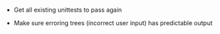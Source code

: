 - Get all existing unittests to pass again

- Make sure erroring trees (incorrect user input) has predictable output
